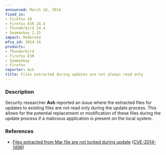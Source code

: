 ```yaml
---
announced: March 18, 2014
fixed_in:
- Firefox 28
- Firefox ESR 24.4
- Thunderbird 24.4
- Seamonkey 2.25
impact: Moderate
mfsa_id: 2014-16
products:
- Thunderbird
- Firefox ESR
- Seamonkey
- Firefox
reporter: Ash
title: Files extracted during updates are not always read only
---
```


<h3>Description</h3>

<p>Security researcher <strong>Ash</strong> reported an issue where the
extracted files for updates to existing files are not read only during the
update process. This allows for the potential replacement or modification of
these files during the update process if a malicious application is present on
the local system.
</p>

<h3>References</h3>

<ul>
  <li><a href="https://bugzilla.mozilla.org/show_bug.cgi?id=925747">
       Files extracted from Mar file are not locked during update</a> (<a href="http://cve.mitre.org/cgi-bin/cvename.cgi?name=CVE-2014-1496" class="ex-ref">CVE-2014-1496</a>)</li>
</ul>



